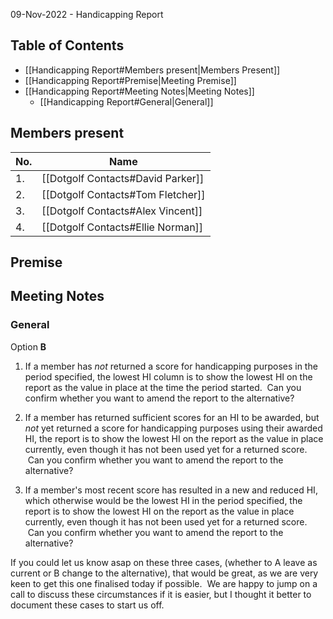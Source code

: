 09-Nov-2022 - Handicapping Report 

## Table of Contents 
- [[Handicapping Report#Members present|Members Present]]
- [[Handicapping Report#Premise|Meeting Premise]]
- [[Handicapping Report#Meeting Notes|Meeting Notes]]
	- [[Handicapping Report#General|General]]


## Members present
| No.  | Name | 
| ----  | ----- |
| 1.  | [[Dotgolf Contacts#David Parker]] | 
| 2.  | [[Dotgolf Contacts#Tom Fletcher]] | 
| 3.  | [[Dotgolf Contacts#Alex Vincent]] | 
| 4.  | [[Dotgolf Contacts#Ellie Norman]] | 


## Premise


## Meeting Notes

### General

Option **B**

1. If a member has _not_ returned a score for handicapping purposes in the period specified, the lowest HI column is to show the lowest HI on the report as the value in place at the time the period started.  Can you confirm whether you want to amend the report to the alternative?


2. If a member has returned sufficient scores for an HI to be awarded, but _not_ yet returned a score for handicapping purposes using their awarded HI, the report is to show the lowest HI on the report as the value in place currently, even though it has not been used yet for a returned score.  Can you confirm whether you want to amend the report to the alternative?  

3. If a member's most recent score has resulted in a new and reduced HI, which otherwise would be the lowest HI in the period specified, the report is to show the lowest HI on the report as the value in place currently, even though it has not been used yet for a returned score.  Can you confirm whether you want to amend the report to the alternative?

If you could let us know asap on these three cases, (whether to A leave as current or B change to the alternative), that would be great, as we are very keen to get this one finalised today if possible.  We are happy to jump on a call to discuss these circumstances if it is easier, but I thought it better to document these cases to start us off.